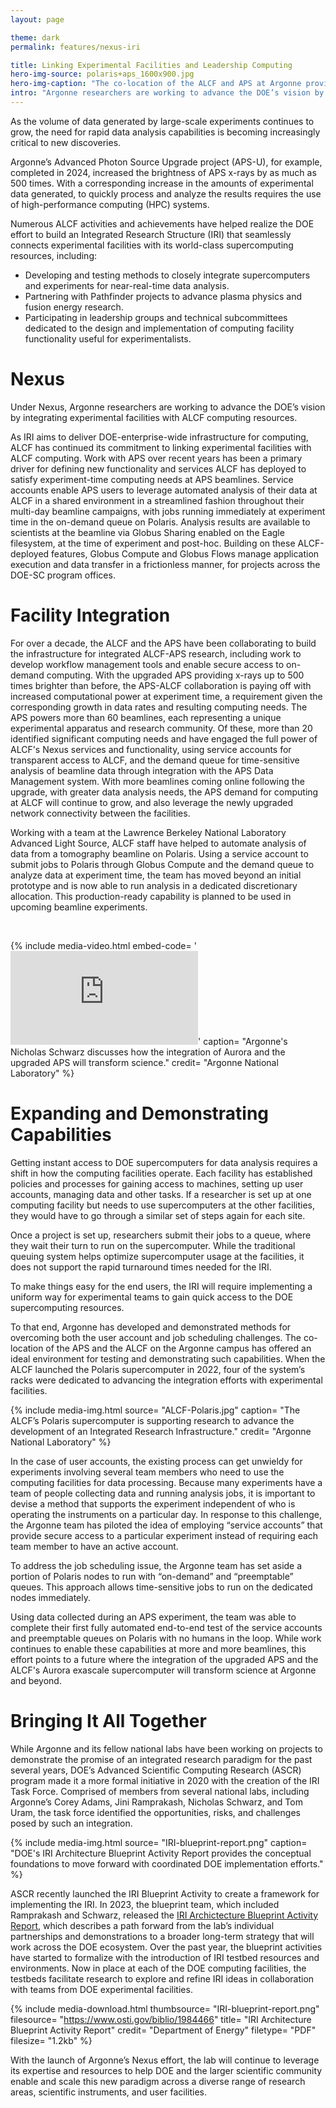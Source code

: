 ```yaml
---
layout: page

theme: dark
permalink: features/nexus-iri

title: Linking Experimental Facilities and Leadership Computing
hero-img-source: polaris+aps_1600x900.jpg
hero-img-caption: "The co-location of the ALCF and APS at Argonne provides an ideal environment for developing and demonstrating capabilities for a broader Integrated Research Infrastructure."
intro: "Argonne researchers are working to advance the DOE’s vision by integrating experimental facilities with ALCF computing resources."
---
```



As the volume of data generated by large-scale experiments continues to grow, the need for rapid data analysis capabilities is becoming increasingly critical to new discoveries. 

Argonne’s Advanced Photon Source Upgrade project (APS-U), for example, completed in 2024, increased the brightness of APS x-rays by as much as 500 times. With a corresponding increase in the amounts of experimental data generated, to quickly process and analyze the results requires the use of high-performance computing (HPC) systems.

Numerous ALCF activities and achievements have helped realize the DOE effort to build an Integrated Research Structure (IRI) that seamlessly connects experimental facilities with its world-class supercomputing resources, including:

-	Developing and testing methods to closely integrate supercomputers and experiments for near-real-time data analysis.
-	Partnering with Pathfinder projects to advance plasma physics and fusion energy research.
-	Participating in leadership groups and technical subcommittees dedicated to the design and implementation of computing facility functionality useful for experimentalists.


# Nexus
Under Nexus, Argonne researchers are working to advance the DOE’s vision by integrating experimental facilities with ALCF computing resources. 

As IRI aims to deliver DOE-enterprise-wide infrastructure for computing, ALCF has continued its commitment to linking experimental facilities with ALCF computing. Work with APS over recent years has been a primary driver for defining new functionality and services ALCF has deployed to satisfy experiment-time computing needs at APS beamlines. Service accounts enable APS users to leverage automated analysis of their data at ALCF in a shared environment in a streamlined fashion throughout their multi-day beamline campaigns, with jobs running immediately at experiment time in the on-demand queue on Polaris. Analysis results are available to scientists at the beamline via Globus Sharing enabled on the Eagle filesystem, at the time of experiment and post-hoc. Building on these ALCF-deployed features, Globus Compute and Globus Flows manage application execution and data transfer in a frictionless manner, for projects across the DOE-SC program offices.


# Facility Integration

For over a decade, the ALCF and the APS have been collaborating to build the infrastructure for integrated ALCF-APS research, including work to develop workflow management tools and enable secure access to on-demand computing.
With the upgraded APS providing x-rays up to 500 times brighter than before, the APS-ALCF collaboration is paying off with increased computational power at experiment time, a requirement given the corresponding growth in data rates and resulting computing needs. The APS powers more than 60 beamlines, each representing a unique experimental apparatus and research community. Of these, more than 20 identified significant computing needs and have engaged the full power of ALCF's Nexus services and functionality, using service accounts for transparent access to ALCF, and the demand queue for time-sensitive analysis of beamline data through integration with the APS Data Management system. With more beamlines coming online following the upgrade, with greater data analysis needs, the APS demand for computing at ALCF will continue to grow, and also leverage the newly upgraded network connectivity between the facilities.

Working with a team at the Lawrence Berkeley National Laboratory Advanced Light Source, ALCF staff have helped to automate analysis of data from a tomography beamline on Polaris. Using a service account to submit jobs to Polaris through Globus Compute and the demand queue to analyze data at experiment time, the team has moved beyond an initial prototype and is now able to run analysis in a dedicated discretionary allocation. This production-ready capability is planned to be used in upcoming beamline experiments.

<br>

{% include media-video.html
   embed-code= '<iframe src="https://www.youtube.com/embed/twLutyNPmX4" title="YouTube video player" frameborder="0" allow="accelerometer; autoplay; clipboard-write; encrypted-media; gyroscope; picture-in-picture; web-share" allowfullscreen></iframe>'
   caption= "Argonne's Nicholas Schwarz discusses how the integration of Aurora and the upgraded APS will transform science."
   credit= "Argonne National Laboratory"
%}


# Expanding and Demonstrating Capabilities

Getting instant access to DOE supercomputers for data analysis requires a shift in how the computing facilities operate. Each facility has established policies and processes for gaining access to machines, setting up user accounts, managing data and other tasks. If a researcher is set up at one computing facility but needs to use supercomputers at the other facilities, they would have to go through a similar set of steps again for each site.

Once a project is set up, researchers submit their jobs to a queue, where they wait their turn to run on the supercomputer. While the traditional queuing system helps optimize supercomputer usage at the facilities, it does not support the rapid turnaround times needed for the IRI.

To make things easy for the end users, the IRI will require implementing a uniform way for experimental teams to gain quick access to the DOE supercomputing resources.

To that end, Argonne has developed and demonstrated methods for overcoming both the user account and job scheduling challenges. The co-location of the APS and the ALCF on the Argonne campus has offered an ideal environment for testing and demonstrating such capabilities. When the ALCF launched the Polaris supercomputer in 2022, four of the system’s racks were dedicated to advancing the integration efforts with experimental facilities.

{% include media-img.html
   source= "ALCF-Polaris.jpg"
   caption= "The ALCF’s Polaris supercomputer is supporting research to advance the development of an Integrated Research Infrastructure."
   credit= "Argonne National Laboratory"
%}

In the case of user accounts, the existing process can get unwieldy for experiments involving several team members who need to use the computing facilities for data processing. Because many experiments have a team of people collecting data and running analysis jobs, it is important to devise a method that supports the experiment independent of who is operating the instruments on a particular day. In response to this challenge, the Argonne team has piloted the idea of employing “service accounts” that provide secure access to a particular experiment instead of requiring each team member to have an active account. 

To address the job scheduling issue, the Argonne team has set aside a portion of Polaris nodes to run with “on-demand” and “preemptable” queues. This approach allows time-sensitive jobs to run on the dedicated nodes immediately. 

Using data collected during an APS experiment, the team was able to complete their first fully automated end-to-end test of the service accounts and preemptable queues on Polaris with no humans in the loop. While work continues to enable these capabilities at more and more beamlines, this effort points to a future where the integration of the upgraded APS and the ALCF's Aurora exascale supercomputer will transform science at Argonne and beyond.

# Bringing It All Together

While Argonne and its fellow national labs have been working on projects to demonstrate the promise of an integrated research paradigm for the past several years, DOE’s Advanced Scientific Computing Research (ASCR) program made it a more formal initiative in 2020 with the creation of the IRI Task Force. Comprised of members from several national labs, including Argonne’s Corey Adams, Jini Ramprakash, Nicholas Schwarz, and Tom Uram, the task force identified the opportunities, risks, and challenges posed by such an integration.

{% include media-img.html
   source= "IRI-blueprint-report.png"
   caption= "DOE's IRI Architecture Blueprint Activity Report provides the conceptual foundations to move forward with coordinated DOE implementation efforts."
%}

ASCR recently launched the IRI Blueprint Activity to create a framework for implementing the IRI. In 2023, the blueprint team, which included Ramprakash and Schwarz, released the [IRI Archictecture Blueprint Activity Report](https://www.osti.gov/biblio/1984466), which describes a path forward from the lab’s individual partnerships and demonstrations to a broader long-term strategy that will work across the DOE ecosystem. Over the past year, the blueprint activities have started to formalize with the introduction of IRI testbed resources and environments. Now in place at each of the DOE computing facilities, the testbeds facilitate research to explore and refine IRI ideas in collaboration with teams from DOE experimental facilities.

{% include media-download.html
   thumbsource= "IRI-blueprint-report.png"
   filesource= "https://www.osti.gov/biblio/1984466"
   title= "IRI Architecture Blueprint Activity Report"
   credit= "Department of Energy"
   filetype= "PDF"
   filesize= "1.2kb"
%}

With the launch of Argonne’s Nexus effort, the lab will continue to leverage its expertise and resources to help DOE and the larger scientific community enable and scale this new paradigm across a diverse range of research areas, scientific instruments, and user facilities. 

